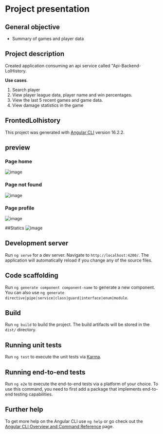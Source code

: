 # Project presentation
## General objective 
- Summary of games and player data

## Project description
Created application consuming an api service called "Api-Backend-LolHistory.

**Use cases**.
1. Search player
2. View player league data, player name and win percentages.
3. View the last 5 recent games and game data.
4. View damage statistics in the game

## FrontedLolhistory
This project was generated with [Angular CLI](https://github.com/angular/angular-cli) version 16.2.2.

## preview

### Page home
![image](https://github.com/EmelyTarazonaPerez/fronted-LolHistory/assets/122141594/0ee4c146-9577-4009-9633-63a4653254b7)
### Page not found
![image](https://github.com/EmelyTarazonaPerez/fronted-LolHistory/assets/122141594/8c5a820d-5483-4edb-a070-7b5f900d572d)
### Page profile
![image](https://github.com/EmelyTarazonaPerez/fronted-LolHistory/assets/122141594/ee8977e6-5b7b-4ebe-858d-5a1746ea7215)

##Statics 
![image](https://github.com/EmelyTarazonaPerez/fronted-LolHistory/assets/122141594/fb1ecf13-2580-4d31-8b96-b7471bb83857)


## Development server

Run `ng serve` for a dev server. Navigate to `http://localhost:4200/`. The application will automatically reload if you change any of the source files.

## Code scaffolding

Run `ng generate component component-name` to generate a new component. You can also use `ng generate directive|pipe|service|class|guard|interface|enum|module`.

## Build

Run `ng build` to build the project. The build artifacts will be stored in the `dist/` directory.

## Running unit tests

Run `ng test` to execute the unit tests via [Karma](https://karma-runner.github.io).

## Running end-to-end tests

Run `ng e2e` to execute the end-to-end tests via a platform of your choice. To use this command, you need to first add a package that implements end-to-end testing capabilities.

## Further help

To get more help on the Angular CLI use `ng help` or go check out the [Angular CLI Overview and Command Reference](https://angular.io/cli) page.
